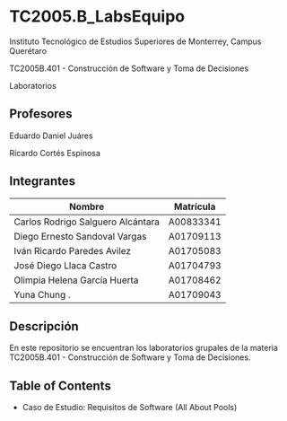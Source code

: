 # TC2005.B_LabsEquipo

Instituto Tecnológico de Estudios Superiores de Monterrey, Campus Querétaro

TC2005B.401 - Construcción de Software y Toma de Decisiones

Laboratorios

## Profesores

Eduardo Daniel Juáres

Ricardo Cortés Espinosa

## Integrantes

| Nombre                            | Matrícula |
| --------------------------------- | --------- |
| Carlos Rodrigo Salguero Alcántara | A00833341 |
| Diego Ernesto Sandoval Vargas     | A01709113 |
| Iván Ricardo Paredes Avilez       | A01705083 |
| José Diego Llaca Castro           | A01704793 |
| Olimpia Helena García Huerta      | A01708462 |
| Yuna Chung .                      | A01709043 |

## Descripción

En este repositorio se encuentran los laboratorios grupales de la materia TC2005B.401 - Construcción de Software y Toma de Decisiones.

## Table of Contents

- Caso de Estudio: Requisitos de Software (All About Pools)
